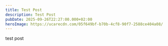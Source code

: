 ```yaml
---
title: Test Post
description: Test Post
pubDate: 2025-09-26T22:27:00.000+02:00
heroImage: https://ucarecdn.com/05f649bf-b70b-4cf8-90f7-2588ce404a08/
---
```

test post
